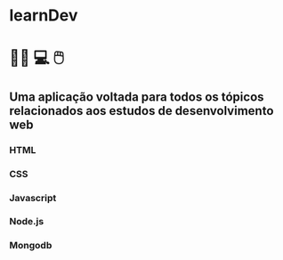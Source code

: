 # learnDev

#  :man_student: :computer: :computer_mouse:

## Uma aplicação voltada para todos os tópicos relacionados aos estudos de desenvolvimento web

### HTML

### CSS

### Javascript

### Node.js

### Mongodb



